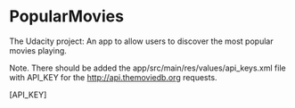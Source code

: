 # PopularMovies
The Udacity project: An app to allow users to discover the most popular movies playing.

Note.
There should be added the app/src/main/res/values/api_keys.xml file with API_KEY for the http://api.themoviedb.org requests. 
<?xml version="1.0" encoding="utf-8"?>
<resources>
    <string name="themoviedb_v3_key">[API_KEY]</string>
</string>
</resources>
